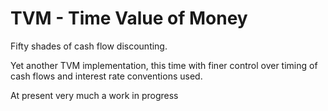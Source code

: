 # TVM - Time Value of Money

Fifty shades of cash flow discounting. 

Yet another TVM implementation, this time with finer control over timing of cash flows and interest rate conventions used.

At present very much a work in progress